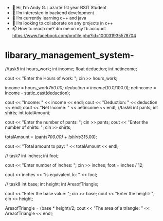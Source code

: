 - 👋 Hi, I’m Andy G. Lazarte 1st year BSIT Student
- 👀 I’m interested in backend development
- 🌱 I’m currently learning c++ and java
- 💞️ I’m looking to collaborate on any projects in c++
- 📫 How to reach me? dm me on my fb account https://www.facebook.com/profile.php?id=100031935578704

<!---
andytechh/andytechh is a ✨ special ✨ repository because its `README.md` (this file) appears on your GitHub profile.
You can click the Preview link to take a look at your changes.
--->
# libarary_management_system-

//task5
int hours_work;
int income;
float deduction;
int netincome;

cout << "Enter the Hours of work: ";
cin >> hours_work;

income = hours_work*750.00;
deduction = income*(10.0/100.0);
netincome = income - static_cast<int>(deduction);

cout << "Income: " << income << endl;
cout << "Deduction: " << deduction << endl;
cout << "Net Income: " << netincome << endl;
//task6
int pants;
int shirts;
int totalAmount;

cout << "Enter the number of pants: ";
cin >> pants;
cout << "Enter the number of shirts: ";
cin >> shirts;

totalAmount = (pants*700.00) + (shirts*315.00);

cout << "Total amount to pay: " << totalAmount << endl;

// task7
int inches;
int foot;

cout << "Enter number of inches: ";
cin >> inches;
foot = inches / 12;

cout << inches << "is equivalent to: " << foot;

// task8
int base;
int height;
int AreaofTriangle;

cout << "Enter the base value: ";
cin >> base;
cout << "Enter the height: ";
cin >> height;

AreaofTriangle = (base * height)/2;
cout << "The area of a triangle: " << AreaofTriangle << endl;
